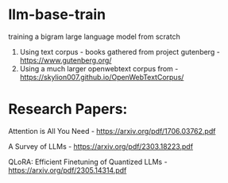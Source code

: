 # llm-base-train
training a bigram large language model from scratch
1. Using text corpus - books gathered from project gutenberg - https://www.gutenberg.org/
2. Using a much larger openwebtext corpus from - https://skylion007.github.io/OpenWebTextCorpus/



# Research Papers:
Attention is All You Need - https://arxiv.org/pdf/1706.03762.pdf

A Survey of LLMs - https://arxiv.org/pdf/2303.18223.pdf

QLoRA: Efficient Finetuning of Quantized LLMs - https://arxiv.org/pdf/2305.14314.pdf

